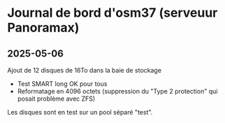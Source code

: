 # Journal de bord d'osm37 (serveuur Panoramax)

## 2025-05-06

Ajout de 12 disques de 16To dans la baie de stockage
- Test SMART long OK pour tous
- Reformatage en 4096 octets (suppression du "Type 2 protection" qui posait problème avec ZFS)

Les disques sont en test sur un pool séparé "test".
